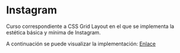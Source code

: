 # Instagram
Curso correspondiente a CSS Grid Layout en el que se implementa la estética básica y mínima de Instagram.

A continuación se puede visualizar la implementación: 
[Enlace](https://manuelalferez.github.io/Curso_CSS_Grid_Layout-instagram/)
